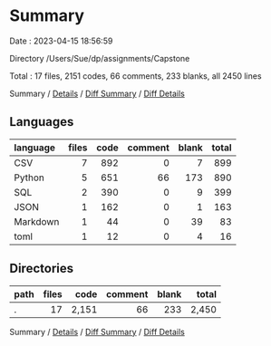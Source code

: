 # Summary

Date : 2023-04-15 18:56:59

Directory /Users/Sue/dp/assignments/Capstone

Total : 17 files,  2151 codes, 66 comments, 233 blanks, all 2450 lines

Summary / [Details](details.md) / [Diff Summary](diff.md) / [Diff Details](diff-details.md)

## Languages
| language | files | code | comment | blank | total |
| :--- | ---: | ---: | ---: | ---: | ---: |
| CSV | 7 | 892 | 0 | 7 | 899 |
| Python | 5 | 651 | 66 | 173 | 890 |
| SQL | 2 | 390 | 0 | 9 | 399 |
| JSON | 1 | 162 | 0 | 1 | 163 |
| Markdown | 1 | 44 | 0 | 39 | 83 |
| toml | 1 | 12 | 0 | 4 | 16 |

## Directories
| path | files | code | comment | blank | total |
| :--- | ---: | ---: | ---: | ---: | ---: |
| . | 17 | 2,151 | 66 | 233 | 2,450 |

Summary / [Details](details.md) / [Diff Summary](diff.md) / [Diff Details](diff-details.md)